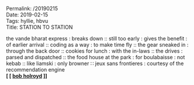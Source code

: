 Permalink: /20190215  
Date: 2019-02-15  
Tags: hyllie, hbvu  
Title: STATION TO STATION  
  
the vande bharat express : breaks down :: still too early : gives the benefit : of earlier arrival :: coding as a way : to make time fly :: the gear sneaked in : through the back door :: cookies for lunch : with the in-laws :: the drives : parsed and dispatched :: the food house at the park : for boulabaisse : not kebab :: like liamski : only browner ∷ jeux sans frontieres : courtesy of the recommendation engine  
**[ [ [bob holroyd](https://open.spotify.com/album/602VcqyxJF4FhbxCyUqM6C?si=-N9A7FveT6yEcYck4ID3bA) ]]**  
